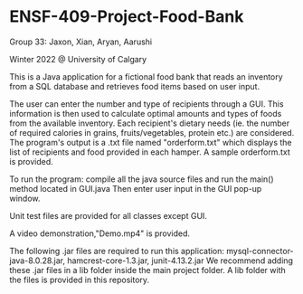 # ENSF-409-Project-Food-Bank
Group 33: Jaxon, Xian, Aryan, Aarushi

Winter 2022 @ University of Calgary

This is a Java application for a fictional food bank that reads an inventory from a SQL database and retrieves food items based on user input.

The user can enter the number and type of recipients through a GUI. This information is then used to calculate optimal amounts and types of foods from the available inventory. Each recipient's dietary needs (ie. the number of required calories in grains, fruits/vegetables, protein etc.) are considered. The program's output is a .txt file named "orderform.txt" which displays the list of recipients and food provided in each hamper. A sample orderform.txt is provided.

To run the program: compile all the java source files and run the main() method located in GUI.java 
Then enter user input in the GUI pop-up window.

Unit test files are provided for all classes except GUI. 

A video demonstration,"Demo.mp4" is provided.

The following .jar files are required to run this application: mysql-connector-java-8.0.28.jar, 
hamcrest-core-1.3.jar, junit-4.13.2.jar
We recommend adding these .jar files in a lib folder inside the main project folder. A lib folder with the files is provided in this repository.

